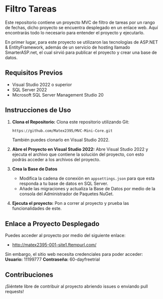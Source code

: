 # Filtro Tareas

Este repositorio contiene un proyecto MVC de filtro de tareas por un rango de fechas, dicho proyecto se encuentra desplegado en un enlace web. Aquí encontrarás todo lo necesario para entender el proyecto y ejecutarlo.

En primer lugar, para este proyecto se utilizaron las tecnologías de ASP.NET & EntityFramework, además de un servicio de hosting llamado SmarterASP.net, el cual sirvió para publicar el proyecto y crear una base de datos.

## Requisitos Previos

- Visual Studio 2022 o superior
- SQL Server 2022
- Microsoft SQL Server Management Studio 20

## Instrucciones de Uso

1. **Clona el Repositorio:** Clona este repositorio utilizando Git:

    ```bash
    https://github.com/Matex2395/MVC-Mini-Core.git
    ```

    También puedes clonarlo en Visual Studio 2022.

2. **Abre el Proyecto en Visual Studio 2022:** Abre Visual Studio 2022 y ejecuta el archivo que contiene la solución del proyecto, con esto podrás acceder a los archivos del proyecto.

3. **Crea la Base de Datos**

    - Modifica la cadena de conexión en ```appsettings.json``` para que esta responda a tu base de datos en SQL Server.
    - Añade las migraciones y actualiza la Base de Datos por medio de la consola del Administrador de Paquetes NuGet.

4. **Ejecuta el proyecto:** Pon a correr al proyecto y prueba las funcionalidades de este.

## Enlace a Proyecto Desplegado
Puedes acceder al proyecto por medio del siguiente enlace:
- http://matex2395-001-site1.ftempurl.com/ 

Sin embargo, el sitio web necesita credenciales para poder acceder:
**Usuario:** 11199777
**Contraseña:** 60-dayfreetrial

## Contribuciones

¡Siéntete libre de contribuir al proyecto abriendo issues o enviando pull requests!

